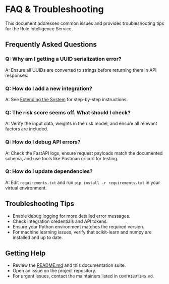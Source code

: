 # FAQ & Troubleshooting

This document addresses common issues and provides troubleshooting tips for the Role Intelligence Service.

## Frequently Asked Questions

### Q: Why am I getting a UUID serialization error?
A: Ensure all UUIDs are converted to strings before returning them in API responses.

### Q: How do I add a new integration?
A: See [Extending the System](extending.md) for step-by-step instructions.

### Q: The risk score seems off. What should I check?
A: Verify the input data, weights in the risk model, and ensure all relevant factors are included.

### Q: How do I debug API errors?
A: Check the FastAPI logs, ensure request payloads match the documented schema, and use tools like Postman or curl for testing.

### Q: How do I update dependencies?
A: Edit `requirements.txt` and run `pip install -r requirements.txt` in your virtual environment.

## Troubleshooting Tips
- Enable debug logging for more detailed error messages.
- Check integration credentials and API tokens.
- Ensure your Python environment matches the required version.
- For machine learning issues, verify that scikit-learn and numpy are installed and up to date.

## Getting Help
- Review the [README.md](../README.md) and this documentation suite.
- Open an issue on the project repository.
- For urgent issues, contact the maintainers listed in `CONTRIBUTING.md`. 